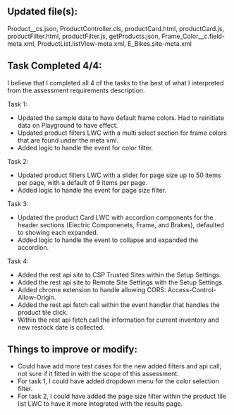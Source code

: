 ## Updated file(s):
Product__cs.json,
ProductController.cls,
productCard.html,
productCard.js,
productFilter.html,
productFilter.js,
getProducts.json,
Frame_Color__c.field-meta.xml,
ProductList.listView-meta.xml,
E_Bikes.site-meta.xml


## Task Completed 4/4:
I believe that I completed all 4 of the tasks to the best of what I interpreted from the assessment requirements description.

Task 1: 
- Updated the sample data to have default frame colors. Had to reinitiate data on Playground to have effect.
- Updated product filters LWC with a multi select section for frame colors that are found under the meta xml.
- Added logic to handle the event for color filter.

Task 2:
- Updated product filters LWC with a slider for page size up to 50 items per page, with a default of 9 items per page.
- Added logic to handle the event for page size filter.

Task 3:
- Updated the product Card LWC with accordion components for the header sections (Electric Componenets, Frame, and Brakes), defaulted to showing each expanded.
- Added logic to handle the event to collapse and expanded the accordion.

Task 4:
- Added the rest api site to CSP Trusted Sites within the Setup Settings.
- Added the rest api site to Remote Site Settings with the Setup Settings.
- Added chrome extension to handle allowing CORS: Access-Control-Allow-Origin.
- Added the rest api fetch call within the event handler that handles the product tile click.
- Within the rest api fetch call the information for current inventory and new restock date is collected.



## Things to improve or modify:
- Could have add more test cases for the new added filters and api call; not sure if it fitted in with the scope of this assessment.
- For task 1, I could have added dropdown menu for the color selection filter.
- For task 2, I could have added the page size filter within the product tile list LWC to have it more integrated with the results page.
